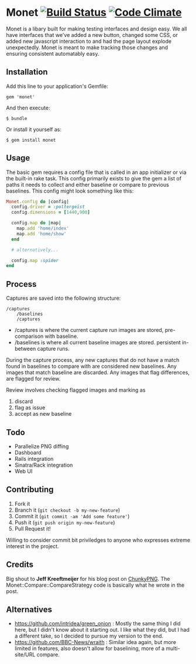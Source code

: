 # Monet [![Build Status](https://travis-ci.org/plukevdh/monet.png?branch=master)](https://travis-ci.org/plukevdh/monet) [![Code Climate](https://codeclimate.com/github/plukevdh/monet.png)](https://codeclimate.com/github/plukevdh/monet)

Monet is a libary built for making testing interfaces and design easy. We all have interfaces that we've added a new button, changed some CSS, or added new javascript interaction to and had the page layout explode unexpectedly. Monet is meant to make tracking those changes and ensuring consistent automatably easy.

## Installation

Add this line to your application's Gemfile:

    gem 'monet'

And then execute:

    $ bundle

Or install it yourself as:

    $ gem install monet

## Usage

The basic gem requires a config file that is called in an app initializer or via the built-in rake task. This config primarily exists to give the gem a list of paths it needs to collect and either baseline or compare to previous baselines. This config might look something like this:

```ruby
Monet.config do |config|
  config.driver = :poltergeist
  config.dimensions = [1440,900]

  config.map do |map|
    map.add 'home/index'
    map.add 'home/show'
  end

  # alternatively...

  config.map :spider
end
```

## Process

Captures are saved into the following structure:

```
/captures
	/baselines
	/captures
```

- /captures is where the current capture run images are stored, pre-comparison with baseline.
- /baselines is where all current baseline images are stored. persistent in-between capture runs.

During the capture process, any new captures that do not have a match found in baselines to compare with are considered new baselines.
Any images that match baseline are discarded.
Any images that flag differences, are flagged for review.

Review involves checking flagged images and marking as
1. discard
2. flag as issue
3. accept as new baseline

## Todo
- Parallelize PNG diffing
- Dashboard
- Rails integration
- Sinatra/Rack integration
- Web UI

## Contributing

1. Fork it
2. Branch it (`git checkout -b my-new-feature`)
3. Commit it (`git commit -am 'Add some feature'`)
4. Push it (`git push origin my-new-feature`)
5. Pull Request it!

Willing to consider commit bit priviledges to anyone who expresses extreme interest in the project.

## Credits

Big shout to __Jeff Kreeftmeijer__ for his blog post on [ChunkyPNG](http://jeffkreeftmeijer.com/2011/comparing-images-and-creating-image-diffs/). The Monet::Compare::CompareStrategy code is basically what he wrote in the post.

## Alternatives

- https://github.com/intridea/green_onion : Mostly the same thing I did here, but I didn't know about it starting out. I like what they did, but I had a different take, so I decided to pursue my version to the end.
- https://github.com/BBC-News/wraith : Similar idea again, but more limited in features, also doesn't allow for baselining, more of a multi-site/URL compare.
